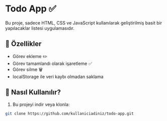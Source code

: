# Todo App ✅

Bu proje, sadece HTML, CSS ve JavaScript kullanılarak geliştirilmiş basit bir yapılacaklar listesi uygulamasıdır.

## 🔧 Özellikler
- Görev ekleme ✏️
- Görev tamamlandı olarak işaretleme ✅
- Görev silme 🗑️
- localStorage ile veri kaybı olmadan saklama

## 🚀 Nasıl Kullanılır?
1. Bu projeyi indir veya klonla:
```bash
git clone https://github.com/kullaniciadiniz/todo-app.git
